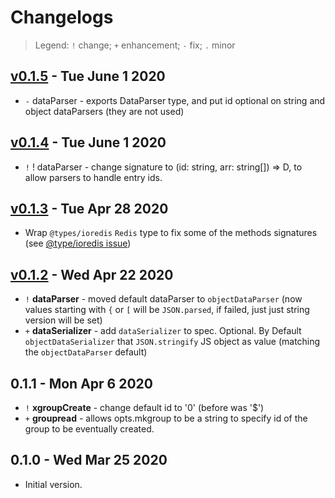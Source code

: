 # Changelogs 
> Legend: `!` change; `+` enhancement; `-` fix; `.` minor

## [v0.1.5](https://github.com/briteboard/node-redstream/compare/v0.1.3...v0.1.4) - Tue June 1 2020

- `-` dataParser - exports DataParser<D> type, and put id optional on string and object dataParsers (they are not used)

## [v0.1.4](https://github.com/briteboard/node-redstream/compare/v0.1.3...v0.1.4) - Tue June 1 2020

- `!` ! dataParser - change signature to (id: string, arr: string[]) => D, to allow parsers to handle entry ids. 


## [v0.1.3](https://github.com/briteboard/node-redstream/compare/v0.1.2...v0.1.3) - Tue Apr 28 2020

- Wrap `@types/ioredis` `Redis` type to fix some of the methods signatures (see [@type/ioredis issue](https://github.com/DefinitelyTyped/DefinitelyTyped/issues/44301))

## [v0.1.2](https://github.com/briteboard/node-redstream/compare/v0.1.1...v0.1.2) - Wed Apr 22 2020

- `!` **dataParser** - moved default dataParser to `objectDataParser` (now values starting with `{` or `[` will be `JSON.parsed`, if failed, just just string version will be set)
- `+` **dataSerializer** - add `dataSerializer` to spec. Optional. By Default `objectDataSerializer` that `JSON.stringify` JS object as value (matching the `objectDataParser` default)

## 0.1.1 - Mon Apr 6 2020

- `!` **xgroupCreate** - change default id to '0' (before was '$')
- `+` **groupread** - allows opts.mkgroup to be a string to specify id of the group to be eventually created.


## 0.1.0 - Wed Mar 25 2020

- Initial version. 